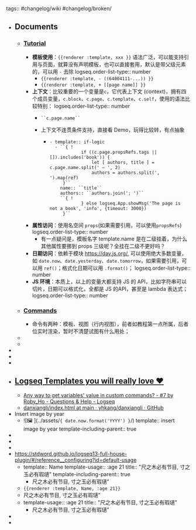 tags:: #changelog/wiki #changelog/broken/

- ## Documents
  - ### [Tutorial](https://stdword.github.io/logseq13-full-house-plugin/#/tutorial)
    - **模板使用**：`{{renderer :template, xxx }}` 语法广泛，可以能支持引用与页面，就算没有声明模板，也可以直接套用，默认是带父级元素的，可以用 `-` 去除
      logseq.order-list-type:: number
      - `{{renderer :template, - ((64004111-...)) }}`
      - `{{renderer :template, + [[page name]] }}`
    - **上下文**：比较重要的一个变量是`c`，它代表上下文 (context)，拥有四个成员变量，`c.block`、`c.page`、`c.template`、`c.self`，使用的语法比较特别：
      logseq.order-list-type:: number
      - ```
        ``c.page.name``
        ```
      - 上下文不连贯条件支持，直接看 Demo，玩得比较转，有点抽象
        - ```
          - template:: if-logic
            - ``{ !
                      if ((c.page.propsRefs.tags || []).includes('book')) {
                          let [ authors, title ] = c.page.name.split(' — ', 2)
                          authors = authors.split(', ').map(ref)
               }``
              name:: ``title``
              authors:: ``authors.join('; ')``
              ``{ !
                      } else logseq.App.showMsg('The page is not a book', 'info', {timeout: 3000})
               }``
          ```
    - **属性访问**：使用名空间 `props`(如果需要引用，可以使用`propsRefs`)
      logseq.order-list-type:: number
      - 有一点疑问是，模板名字 template.name 是在二级挂着，为什么其他属性要挪到 props 三级呢？全挂在二级不更好吗？
    - **日期访问**：依赖于模块 https://day.js.org/, 可以使用绝大多数变量，如 `date.now`、`date.yesterday`、`date.tomorrow`，如果需要引用，可以用 `ref()`；格式化日期可以用 `.format()`；
      logseq.order-list-type:: number
    - **JS 环境**：本质上，以上的变量大都支持 JS 的 API，比如字符串可以切片，日期可以格式化，全都是 JS 的API，甚至是 lambda 表达式；
      logseq.order-list-type:: number
  - ### [Commands](https://stdword.github.io/logseq13-full-house-plugin/#/reference__commands)
    - 命令有两种：模板、视图（行内视图），前者如教程第一点所属，后者位实时渲染，暂时不清楚试图有什么用处；
  -
  -
-
-
-
- ## [Logseq Templates you will really love ❤️](https://github.com/stdword/logseq13-full-house-plugin)
  - [Any way to get variables' value in custom commands? - #7 by Roby_Ho - Questions & Help - Logseq](https://discuss.logseq.com/t/any-way-to-get-variables-value-in-custom-commands/15994/7)
  - [danxiangli/index.html at main · yhkang/danxiangli · GitHub](https://github.com/yhkang/danxiangli/blob/main/index.html)
- Insert image by year
  - ![🖼 ](../assets/``{ date.now.format('YYYY') }``/)
    template:: insert image by year
    template-including-parent:: true
-
-
-
- https://stdword.github.io/logseq13-full-house-plugin/#/reference__configuring?id=default-usage
  - template:: Name
    template-usage:: :age 21
    title:: "尺之木必有节目, 寸之玉必有瑕瓋"
    template-including-parent:: true
    - 尺之木必有节目, 寸之玉必有瑕瓋"
  - `{{renderer :template, Name, :age 21}}`
  - 尺之木必有节目, 寸之玉必有瑕瓋"
  - template-usage:: :age 21
    title:: "尺之木必有节目, 寸之玉必有瑕瓋"
    - 尺之木必有节目, 寸之玉必有瑕瓋"
-
-